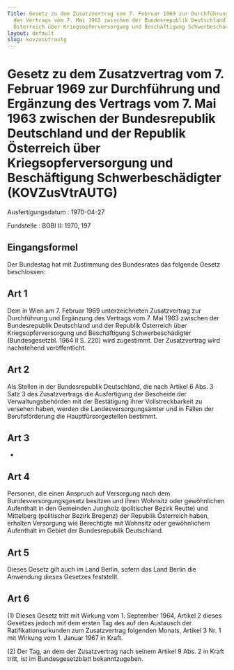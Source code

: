 ```yaml
---
Title: Gesetz zu dem Zusatzvertrag vom 7. Februar 1969 zur Durchführung und Ergänzung
  des Vertrags vom 7. Mai 1963 zwischen der Bundesrepublik Deutschland und der Republik
  Österreich über Kriegsopferversorgung und Beschäftigung Schwerbeschädigter
layout: default
slug: kovzusvtrautg
---
```


# Gesetz zu dem Zusatzvertrag vom 7. Februar 1969 zur Durchführung und Ergänzung des Vertrags vom 7. Mai 1963 zwischen der Bundesrepublik Deutschland und der Republik Österreich über Kriegsopferversorgung und Beschäftigung Schwerbeschädigter (KOVZusVtrAUTG)

Ausfertigungsdatum
:   1970-04-27

Fundstelle
:   BGBl II: 1970, 197



## Eingangsformel

Der Bundestag hat mit Zustimmung des Bundesrates das folgende Gesetz
beschlossen:


## Art 1

Dem in Wien am 7. Februar 1969 unterzeichneten Zusatzvertrag zur
Durchführung und Ergänzung des Vertrags vom 7. Mai 1963 zwischen der
Bundesrepublik Deutschland und der Republik Österreich über
Kriegsopferversorgung und Beschäftigung
Schwerbeschädigter              (Bundesgesetzbl. 1964 II S. 220) wird
zugestimmt. Der Zusatzvertrag wird nachstehend veröffentlicht.


## Art 2

Als Stellen in der Bundesrepublik Deutschland, die nach Artikel 6 Abs.
3 Satz 3 des Zusatzvertrags die Ausfertigung der Bescheide der
Verwaltungsbehörden mit der Bestätigung ihrer Vollstreckbarkeit zu
versehen haben, werden die Landesversorgungsämter und in Fällen der
Berufsförderung die Hauptfürsorgestellen bestimmt.


## Art 3

-


## Art 4

Personen, die einen Anspruch auf Versorgung nach dem
Bundesversorgungsgesetz besitzen und ihren Wohnsitz oder gewöhnlichen
Aufenthalt in den Gemeinden Jungholz (politischer Bezirk Reutte) und
Mittelberg (politischer Bezirk Bregenz) der Republik Österreich haben,
erhalten Versorgung wie Berechtigte mit Wohnsitz oder gewöhnlichem
Aufenthalt im Gebiet der Bundesrepublik Deutschland.


## Art 5

Dieses Gesetz gilt auch im Land Berlin, sofern das Land Berlin die
Anwendung dieses Gesetzes feststellt.


## Art 6

(1) Dieses Gesetz tritt mit Wirkung vom 1. September 1964, Artikel 2
dieses Gesetzes jedoch mit dem ersten Tag des auf den Austausch der
Ratifikationsurkunden zum Zusatzvertrag folgenden Monats, Artikel 3
Nr. 1 mit Wirkung vom 1. Januar 1967 in Kraft.

(2) Der Tag, an dem der Zusatzvertrag nach seinem Artikel 9 Abs. 2 in
Kraft tritt, ist im Bundesgesetzblatt bekanntzugeben.

